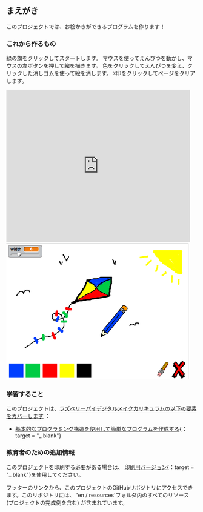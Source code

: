 ## まえがき

このプロジェクトでは、お絵かきができるプログラムを作ります！

### これから作るもの

緑の旗をクリックしてスタートします。 マウスを使ってえんぴつを動かし、マウスの左ボタンを押して絵を描きます。 色をクリックしてえんぴつを変え、クリックした消しゴムを使って絵を消します。 ☓印をクリックしてページをクリアします。

<div class="scratch-preview">
  <iframe allowtransparency="true" width="485" height="402" src="https://scratch.mit.edu/projects/embed/63473366/?autostart=false" frameborder="0"></iframe>
  <img src="images/paint-final.png">
</div>

### 学習すること

このプロジェクトは、[ラズベリーパイデジタルメイクカリキュラムの以下の要素をカバーします](http://rpf.io/curriculum) ：

+ [基本的なプログラミング構造を使用して簡単なプログラムを作成する](https://www.raspberrypi.org/curriculum/programming/builder){：target = "_ blank"}

### 教育者のための追加情報

このプロジェクトを印刷する必要がある場合は、 [印刷用バージョン](https://projects.raspberrypi.org/en/projects/paint-box/print){：target = "_ blank"}を使用してください。

フッターのリンクから、このプロジェクトのGitHubリポジトリにアクセスできます。このリポジトリには、 'en / resources'フォルダ内のすべてのリソース (プロジェクトの完成例を含む) が含まれています。